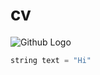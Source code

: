 # cv

![Github Logo](https://upload.wikimedia.org/wikipedia/commons/thumb/c/c2/GitHub_Invertocat_Logo.svg/800px-GitHub_Invertocat_Logo.svg.png)


```java
string text = "Hi"
```
